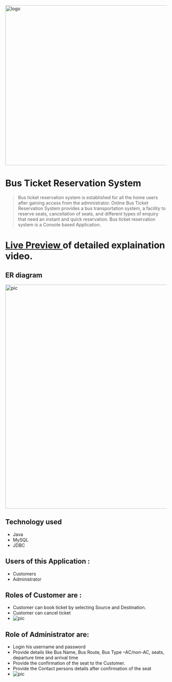 <img width="1000" height="500" alt="logo" src = "https://user-images.githubusercontent.com/90348363/221415933-5c52e9e5-9912-4747-8ded-8648a7a8ba9c.png">

# Bus Ticket Reservation System

> Bus ticket reservation system is established for all the home users after gaining access from the administrator. Online Bus Ticket Reservation System provides a bus transportation system, a facility to reserve seats, cancellation of seats, and different types of enquiry that need an instant and quick reservation.
> Bus ticket reservation system is a Console based Application.

# [ Live Preview ](https://drive.google.com/file/d/1bbn4JBgGA4eLhT2uzVsrmUG6E26BoOV1/view?usp=sharing) of detailed explaination video. 

## ER diagram
<img width="800" height="700" alt="pic" src="https://user-images.githubusercontent.com/90348363/221415866-275fa807-fcf5-4bad-824a-c8d61f2b1b4a.png">

## Technology used 

- Java
- MySQL
- JDBC

## Users of this Application :

- Customers
- Administrator

## Roles of Customer are :

- Customer can book ticket by selecting Source and Destination.
- Customer can cancel ticket
- <img alt="pic" src="https://user-images.githubusercontent.com/90348363/221419079-052041bf-aab8-4bc4-8c6e-b8a12be48d35.png">

## Role of Administrator are:

- Login his username and password
- Provide details like Bus Name, Bus Route, Bus Type –AC/non-AC, seats, departure time and arrival time
- Provide the confirmation of the seat to the Customer.
- Provide the Contact persons details after confirmation of the seat
- <img alt="pic" src="https://user-images.githubusercontent.com/90348363/221419008-377ab1f5-370e-433c-9221-8bd7581db090.png">

